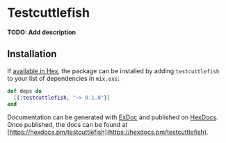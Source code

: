 # Testcuttlefish

**TODO: Add description**

## Installation

If [available in Hex](https://hex.pm/docs/publish), the package can be installed
by adding `testcuttlefish` to your list of dependencies in `mix.exs`:

```elixir
def deps do
  [{:testcuttlefish, "~> 0.1.0"}]
end
```

Documentation can be generated with [ExDoc](https://github.com/elixir-lang/ex_doc)
and published on [HexDocs](https://hexdocs.pm). Once published, the docs can
be found at [https://hexdocs.pm/testcuttlefish](https://hexdocs.pm/testcuttlefish).

